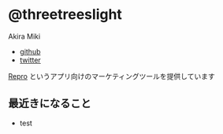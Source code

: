 # @threetreeslight

Akira Miki

- [github](https://github.com/threetreeslight)
- [twitter](https://twitter.com/threetreeslight)

[Repro](http://repro.io/) というアプリ向けのマーケティングツールを提供しています

## 最近きになること

- test


